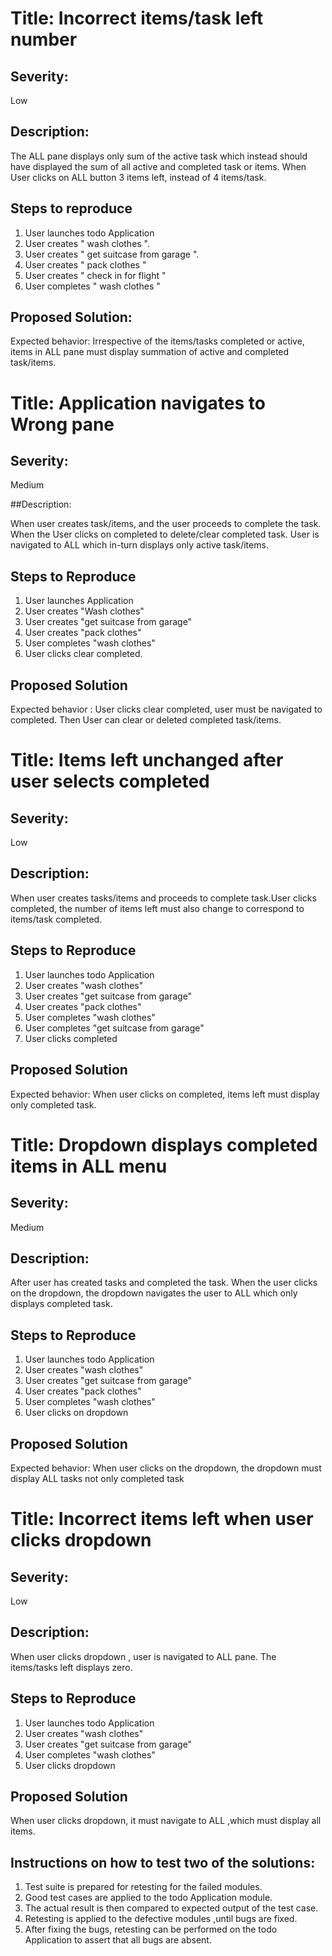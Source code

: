 # Title: Incorrect items/task left number

## Severity: 

Low 

## Description: 

The ALL pane displays  only sum of the  active task which instead should have displayed the sum of all active and completed task or items. When User clicks on ALL button 3 items left, instead of 4 items/task.

## Steps to reproduce

1. User launches todo Application
2. User creates " wash clothes ".
3. User creates " get suitcase from garage ".
4. User creates " pack clothes "
5. User creates " check in for flight "
6. User completes " wash clothes "

## Proposed Solution:

Expected behavior: Irrespective of the items/tasks completed or active, items in ALL  pane must display summation of active and completed task/items.



# Title: Application navigates to Wrong pane  

## Severity: 

Medium

##Description:

When user creates task/items, and the user proceeds to complete the task. When the User clicks on completed to delete/clear completed task. User is navigated to ALL which in-turn displays only active task/items.

## Steps to Reproduce

1. User launches Application
2. User creates "Wash clothes"
3. User creates "get suitcase from garage"
4. User creates "pack clothes"
5. User completes "wash clothes"
6. User clicks clear completed.

## Proposed Solution

Expected behavior : User clicks clear completed, user must be navigated to completed. Then User can clear or deleted completed task/items.



# Title: Items left unchanged after user selects completed

## Severity: 

Low

## Description: 

When user creates tasks/items and proceeds to complete task.User clicks completed, the number of items left must also change to correspond to items/task completed.

## Steps to Reproduce

1. User launches todo Application
2. User creates "wash clothes"
3. User creates "get suitcase from garage"
4. User creates "pack clothes"
5. User completes "wash clothes"
6. User completes "get suitcase from garage"
7. User clicks completed

## Proposed Solution

Expected behavior: When user clicks on completed, items left must display only completed task.



# Title: Dropdown displays completed items in ALL menu

## Severity: 

Medium

## Description:

After user has created tasks and completed the task. When the user clicks on the dropdown, the dropdown navigates the user to ALL which only displays completed task.

## Steps to Reproduce

1. User launches todo Application
2. User creates "wash clothes"
3. User creates "get suitcase from garage"
4. User creates "pack clothes"
5. User completes "wash clothes"
6. User clicks on dropdown

## Proposed Solution

Expected behavior: When user clicks on the dropdown, the dropdown must display ALL tasks not only completed task



# Title: Incorrect items left when user clicks dropdown

## Severity: 

Low

## Description:

When user clicks dropdown , user is navigated to ALL pane. The items/tasks left displays zero.

## Steps to Reproduce

1. User launches todo Application
2. User creates "wash clothes"
3. User creates "get suitcase from garage"
4. User completes "wash clothes"
5. User clicks dropdown

## Proposed Solution

When user clicks dropdown, it must navigate to ALL ,which must display all items.



## Instructions on how to test two of the solutions:

1. Test suite is prepared for retesting for the failed modules.
2. Good test cases are applied to the todo Application module.
3. The actual result is then compared to expected output of the test case.
4. Retesting is applied to the defective modules ,until bugs are fixed.
5. After fixing the bugs, retesting can be performed on the todo Application to assert that all bugs are absent.

